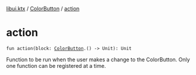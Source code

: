 [libui.ktx](../README.md) / [ColorButton](README.md) / [action](action.md)

# action

`fun action(block: `[`ColorButton`](README.md)`.() -> Unit): Unit`

Function to be run when the user makes a change to the ColorButton.
Only one function can be registered at a time.

